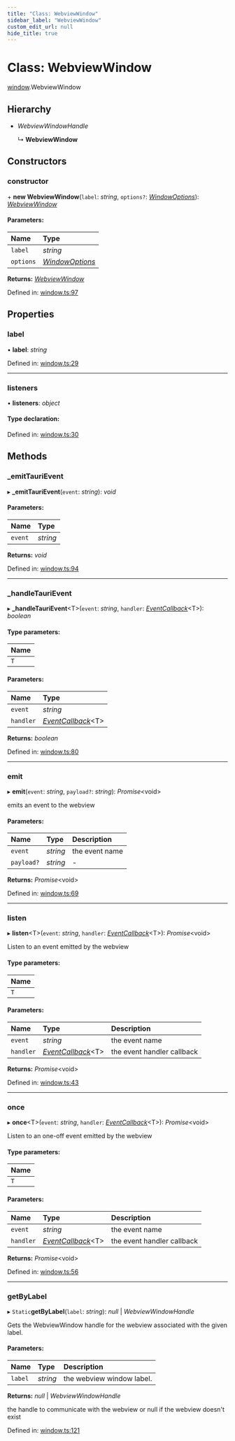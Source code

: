 ```yaml
---
title: "Class: WebviewWindow"
sidebar_label: "WebviewWindow"
custom_edit_url: null
hide_title: true
---
```


# Class: WebviewWindow

[window](../modules/window.md).WebviewWindow

## Hierarchy

* *WebviewWindowHandle*

  ↳ **WebviewWindow**

## Constructors

### constructor

\+ **new WebviewWindow**(`label`: *string*, `options?`: [*WindowOptions*](../interfaces/window.windowoptions.md)): [*WebviewWindow*](window.webviewwindow.md)

#### Parameters:

Name | Type |
:------ | :------ |
`label` | *string* |
`options` | [*WindowOptions*](../interfaces/window.windowoptions.md) |

**Returns:** [*WebviewWindow*](window.webviewwindow.md)

Defined in: [window.ts:97](https://github.com/tauri-apps/tauri/blob/29a1c33a/api/src/window.ts#L97)

## Properties

### label

• **label**: *string*

Defined in: [window.ts:29](https://github.com/tauri-apps/tauri/blob/29a1c33a/api/src/window.ts#L29)

___

### listeners

• **listeners**: *object*

#### Type declaration:

Defined in: [window.ts:30](https://github.com/tauri-apps/tauri/blob/29a1c33a/api/src/window.ts#L30)

## Methods

### \_emitTauriEvent

▸ **_emitTauriEvent**(`event`: *string*): *void*

#### Parameters:

Name | Type |
:------ | :------ |
`event` | *string* |

**Returns:** *void*

Defined in: [window.ts:94](https://github.com/tauri-apps/tauri/blob/29a1c33a/api/src/window.ts#L94)

___

### \_handleTauriEvent

▸ **_handleTauriEvent**<T\>(`event`: *string*, `handler`: [*EventCallback*](../modules/helpers_event.md#eventcallback)<T\>): *boolean*

#### Type parameters:

Name |
:------ |
`T` |

#### Parameters:

Name | Type |
:------ | :------ |
`event` | *string* |
`handler` | [*EventCallback*](../modules/helpers_event.md#eventcallback)<T\> |

**Returns:** *boolean*

Defined in: [window.ts:80](https://github.com/tauri-apps/tauri/blob/29a1c33a/api/src/window.ts#L80)

___

### emit

▸ **emit**(`event`: *string*, `payload?`: *string*): *Promise*<void\>

emits an event to the webview

#### Parameters:

Name | Type | Description |
:------ | :------ | :------ |
`event` | *string* | the event name   |
`payload?` | *string* | - |

**Returns:** *Promise*<void\>

Defined in: [window.ts:69](https://github.com/tauri-apps/tauri/blob/29a1c33a/api/src/window.ts#L69)

___

### listen

▸ **listen**<T\>(`event`: *string*, `handler`: [*EventCallback*](../modules/helpers_event.md#eventcallback)<T\>): *Promise*<void\>

Listen to an event emitted by the webview

#### Type parameters:

Name |
:------ |
`T` |

#### Parameters:

Name | Type | Description |
:------ | :------ | :------ |
`event` | *string* | the event name   |
`handler` | [*EventCallback*](../modules/helpers_event.md#eventcallback)<T\> | the event handler callback    |

**Returns:** *Promise*<void\>

Defined in: [window.ts:43](https://github.com/tauri-apps/tauri/blob/29a1c33a/api/src/window.ts#L43)

___

### once

▸ **once**<T\>(`event`: *string*, `handler`: [*EventCallback*](../modules/helpers_event.md#eventcallback)<T\>): *Promise*<void\>

Listen to an one-off event emitted by the webview

#### Type parameters:

Name |
:------ |
`T` |

#### Parameters:

Name | Type | Description |
:------ | :------ | :------ |
`event` | *string* | the event name   |
`handler` | [*EventCallback*](../modules/helpers_event.md#eventcallback)<T\> | the event handler callback    |

**Returns:** *Promise*<void\>

Defined in: [window.ts:56](https://github.com/tauri-apps/tauri/blob/29a1c33a/api/src/window.ts#L56)

___

### getByLabel

▸ `Static`**getByLabel**(`label`: *string*): *null* \| *WebviewWindowHandle*

Gets the WebviewWindow handle for the webview associated with the given label.

#### Parameters:

Name | Type | Description |
:------ | :------ | :------ |
`label` | *string* | the webview window label.    |

**Returns:** *null* \| *WebviewWindowHandle*

the handle to communicate with the webview or null if the webview doesn't exist

Defined in: [window.ts:121](https://github.com/tauri-apps/tauri/blob/29a1c33a/api/src/window.ts#L121)
